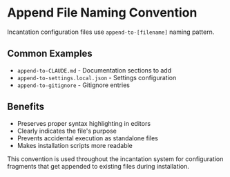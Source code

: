 # Append File Naming Convention

Incantation configuration files use `append-to-[filename]` naming pattern.

## Common Examples
- `append-to-CLAUDE.md` - Documentation sections to add
- `append-to-settings.local.json` - Settings configuration
- `append-to-gitignore` - Gitignore entries

## Benefits
- Preserves proper syntax highlighting in editors
- Clearly indicates the file's purpose
- Prevents accidental execution as standalone files
- Makes installation scripts more readable

This convention is used throughout the incantation system for configuration fragments that get appended to existing files during installation.